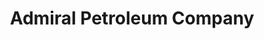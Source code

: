 ---
title: "Admiral Petroleum Company"
url: /midland/admiral-petroleum-company/
shop: Lebensmittel
---
